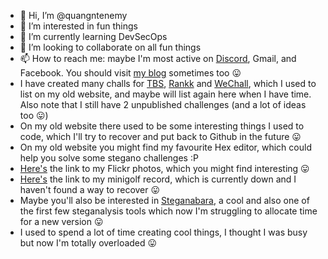 - 👋 Hi, I’m @quangntenemy
- 👀 I’m interested in fun things
- 🌱 I’m currently learning DevSecOps
- 💞️ I’m looking to collaborate on all fun things
- 📫 How to reach me: maybe I'm most active on [Discord](https://discord.gg/c9rAJvbRWn), Gmail, and Facebook. You should visit [my blog](https://quangntenemy.blogspot.com/) sometimes too 😛
- I have created many challs for [TBS](https://www.bright-shadows.net/), [Rankk](https://www.rankk.org/) and [WeChall](https://www.wechall.net/), which I used to list on my old website, and maybe will list again here when I have time. Also note that I still have 2 unpublished challenges (and a lot of ideas too 😛)
- On my old website there used to be some interesting things I used to code, which I'll try to recover and put back to Github in the future 😛
- On my old website you might find my favourite Hex editor, which could help you solve some stegano challenges :P
- [Here's](https://www.flickr.com/photos/22823442@N02/) the link to my Flickr photos, which you might find interesting 😛
- [Here's](http://www.geocities.com/quangntenemy/best2.jpg) the link to my minigolf record, which is currently down and I haven't found a way to recover 😛
- Maybe you'll also be interested in [Steganabara](https://github.com/quangntenemy/Steganabara), a cool and also one of the first few steganalysis tools which now I'm struggling to allocate time for a new version 😛
- I used to spend a lot of time creating cool things, I thought I was busy but now I'm totally overloaded 😛

<!---
quangntenemy/quangntenemy is a ✨ special ✨ repository because its `README.md` (this file) appears on your GitHub profile.
You can click the Preview link to take a look at your changes.
--->
